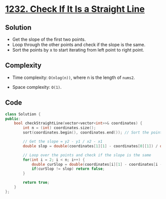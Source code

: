 # [1232. Check If It Is a Straight Line](https://leetcode.com/problems/check-if-it-is-a-straight-line/)

## Solution
- Get the slope of the first two points.
- Loop through the other points and check if the slope is the same.
- Sort the points by x to start iterating from left point to right point.
## Complexity
- Time complexity: `O(nlog(n))`, where n is the length of `nums2`.

- Space complexity: `O(1)`.

## Code

```cpp
class Solution {
public:
    bool checkStraightLine(vector<vector<int>>& coordinates) {
        int n = (int) coordinates.size();
        sort(coordinates.begin(), coordinates.end()); // Sort the points by x

        // Get the slope = y2 - y1 / x2 - x1
        double slop = double(coordinates[1][1] - coordinates[0][1]) / double(coordinates[1][0] - coordinates[0][0]);

        // Loop over the points and check if the slope is the same
        for(int i = 2; i < n; i++) {
            double curSlop = double(coordinates[i][1] - coordinates[i - 1][1]) / double(coordinates[i][0] - coordinates[i - 1][0]);
            if(curSlop != slop) return false;
        }

        return true;
    }
};
```